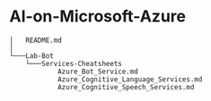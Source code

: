 # AI-on-Microsoft-Azure


```
│   README.md
│
└───Lab-Bot
    └───Services-Cheatsheets
            Azure_Bot_Service.md
            Azure_Cognitive_Language_Services.md
            Azure_Cognitive_Speech_Services.md
```
